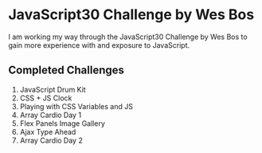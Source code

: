 # JavaScript30 Challenge by Wes Bos

I am working my way through the JavaScript30 Challenge by Wes Bos to gain more experience with and exposure to JavaScript.

## Completed Challenges
1. JavaScript Drum Kit
2. CSS + JS Clock 
3. Playing with CSS Variables and JS
4. Array Cardio Day 1
5. Flex Panels Image Gallery
6. Ajax Type Ahead
7. Array Cardio Day 2